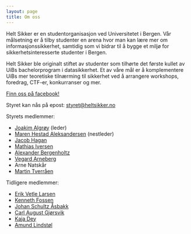 ```yaml
---
layout: page
title: Om oss
---
```


Helt Sikker er en studentorganisasjon ved Universitetet i Bergen. Vår målsetning er å tilby studenter en arena hvor man kan lære mer om informasjonssikkerhet, samtidig som vi bidrar til å bygge et miljø for sikkerhetsinteresserte studenter i Bergen.

Helt Sikker ble originalt stiftet av studenter som tilhørte det første kullet av UiBs bachelorprogram i datasikkerhet. Et av våre mål er å komplementere UiBs mer teoretiske tilnærming til sikkerhet ved å arrangere workshops, foredrag, CTF-er, konkurranser og mer. 

[Finn oss på facebook!](https://www.facebook.com/groups/heltsikker)

Styret kan nås på epost: <styret@heltsikker.no>

Styrets medlemmer:

* [Joakim Algrøy](https://www.linkedin.com/in/joakim-algroy/) (leder)
* [Maren Hestad Aleksandersen](https://www.linkedin.com/in/maren-hestad-aleksandersen-900521182/) (nestleder)
* [Jacob Hagan](https://www.linkedin.com/in/jacob-hagan-2817a3140/)
* [Mathias Iversen](https://www.linkedin.com/in/mathiasni/)
* [Alexander Bergenholtz](http://uwu.dk/about/)
* [Vegard Arneberg](https://www.linkedin.com/in/vegard-mathisen-arneberg/)
* Arne Natskår
* [Martin Tverråen](http://linkedin.com/in/martin-tverr%C3%A5en/)

Tidligere medlemmer:

* [Erik Vetle Larsen](http://linkedin.com/in/erikvetlelarsen/)
* [Kenneth Fossen](http://linkedin.com/in/kenneth-fossen/)
* [Johan Schultz Åsbakk](http://linkedin.com/in/johan-schultz-%C3%A5sbakk-685468169/)
* [Carl August Gjørsvik](http://linkedin.com/in/carl-august-gj%C3%B8rsvik-626b03152/)
* [Kaja Dey](http://linkedin.com/in/kaja-alexandra-dey-086b42126/)
* [Amund Lindstøl](http://linkedin.com/in/amund-lindst%C3%B8l-1857b5162/)
